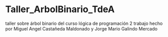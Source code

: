 
# Taller_ArbolBinario_TdeA
taller sobre árbol binario del curso lógica de programación 2 
trabajo hecho por Miguel Angel Castañeda Maldonado  y Jorge Mario Galindo Mercado
